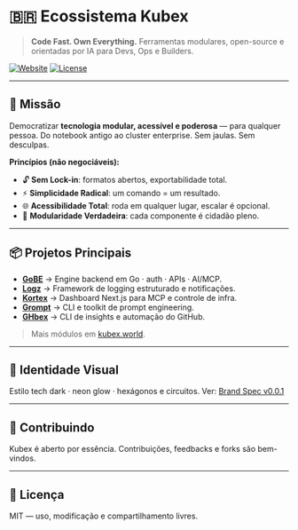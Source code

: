 # 🇧🇷 Ecossistema Kubex

> **Code Fast. Own Everything.**
> Ferramentas modulares, open-source e orientadas por IA para Devs, Ops e Builders.

[![Website](https://img.shields.io/badge/🌐-kubex.world-00e676?style=flat-square&logo=firefox)](https://kubex.world)
[![License](https://img.shields.io/badge/license-MIT-blue.svg?style=flat-square)](./LICENSE)

---

## 🚀 Missão

Democratizar **tecnologia modular, acessível e poderosa** — para qualquer pessoa.
Do notebook antigo ao cluster enterprise. Sem jaulas. Sem desculpas.

**Princípios (não negociáveis):**

- 🔓 **Sem Lock-in**: formatos abertos, exportabilidade total.
- ⚡ **Simplicidade Radical**: um comando = um resultado.
- 🌐 **Acessibilidade Total**: roda em qualquer lugar, escalar é opcional.
- 🧩 **Modularidade Verdadeira**: cada componente é cidadão pleno.

---

## 📦 Projetos Principais

- **[GoBE](https://github.com/kubex-ecosystem/gobe)** → Engine backend em Go · auth · APIs · AI/MCP.
- **[Logz](https://github.com/kubex-ecosystem/logz)** → Framework de logging estruturado e notificações.
- **[Kortex](https://github.com/kubex-ecosystem/kortex)** → Dashboard Next.js para MCP e controle de infra.
- **[Grompt](https://github.com/kubex-ecosystem/gemx/grompt)** → CLI e toolkit de prompt engineering.
- **[GHbex](https://github.com/kubex-ecosystem/gemx/ghbex)** → CLI de insights e automação do GitHub.

> Mais módulos em [kubex.world](https://kubex.world).

---

## 🎨 Identidade Visual

Estilo tech dark · neon glow · hexágonos e circuitos.
Ver: [Brand Spec v0.0.1](./docs/brand/kubex_brand_visual_spec.v0.0.1.md)

---

## 🤝 Contribuindo

Kubex é aberto por essência.
Contribuições, feedbacks e forks são bem-vindos.

---

## 📜 Licença

MIT — uso, modificação e compartilhamento livres.
